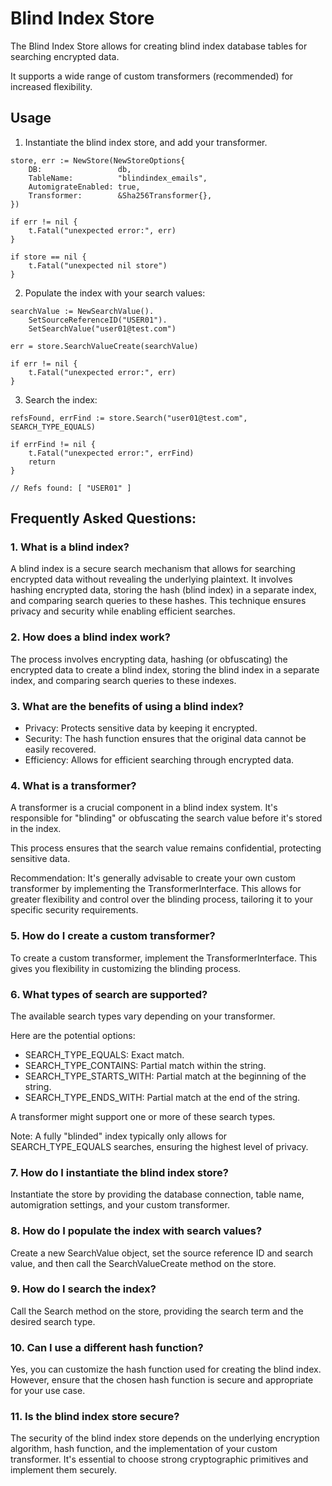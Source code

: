 # Blind Index Store

The Blind Index Store allows for creating blind index database tables for searching encrypted data. 

It supports a wide range of custom transformers (recommended) for increased flexibility.

## Usage

1. Instantiate the blind index store, and add your transformer.

```golang
store, err := NewStore(NewStoreOptions{
    DB:                 db,
    TableName:          "blindindex_emails",
    AutomigrateEnabled: true,
    Transformer:        &Sha256Transformer{},
})

if err != nil {
    t.Fatal("unexpected error:", err)
}

if store == nil {
    t.Fatal("unexpected nil store")
}
```

2. Populate the index with your search values:

```golang
searchValue := NewSearchValue().
    SetSourceReferenceID("USER01").
    SetSearchValue("user01@test.com")

err = store.SearchValueCreate(searchValue)

if err != nil {
    t.Fatal("unexpected error:", err)
}
```

3. Search the index:

```golang
refsFound, errFind := store.Search("user01@test.com", SEARCH_TYPE_EQUALS)

if errFind != nil {
    t.Fatal("unexpected error:", errFind)
    return
}

// Refs found: [ "USER01" ]
```

## Frequently Asked Questions:

### 1. What is a blind index?

A blind index is a secure search mechanism that allows for searching encrypted data without revealing the underlying plaintext.
It involves hashing encrypted data, storing the hash (blind index) in a separate index, and comparing search queries to these hashes.
This technique ensures privacy and security while enabling efficient searches.

### 2. How does a blind index work?

The process involves encrypting data, hashing (or obfuscating) the encrypted data to create a blind index, storing the blind index in a separate index, and comparing search queries to these indexes.

### 3. What are the benefits of using a blind index?

- Privacy: Protects sensitive data by keeping it encrypted.
- Security: The hash function ensures that the original data cannot be easily recovered.
- Efficiency: Allows for efficient searching through encrypted data.

### 4. What is a transformer?

A transformer is a crucial component in a blind index system. It's responsible for "blinding" or obfuscating the search value before it's stored in the index.

This process ensures that the search value remains confidential, protecting sensitive data.

Recommendation: It's generally advisable to create your own custom transformer by implementing the TransformerInterface.
This allows for greater flexibility and control over the blinding process, tailoring it to your specific security requirements.

### 5. How do I create a custom transformer?

To create a custom transformer, implement the TransformerInterface. This gives you flexibility in customizing the blinding process.

### 6. What types of search are supported?

The available search types vary depending on your transformer.

Here are the potential options:

- SEARCH_TYPE_EQUALS: Exact match.
- SEARCH_TYPE_CONTAINS: Partial match within the string.
- SEARCH_TYPE_STARTS_WITH: Partial match at the beginning of the string.
- SEARCH_TYPE_ENDS_WITH: Partial match at the end of the string.

A transformer might support one or more of these search types.

Note: A fully "blinded" index typically only allows for SEARCH_TYPE_EQUALS searches, ensuring the highest level of privacy.

### 7. How do I instantiate the blind index store?
Instantiate the store by providing the database connection, table name, automigration settings, and your custom transformer.

### 8. How do I populate the index with search values?
Create a new SearchValue object, set the source reference ID and search value, and then call the SearchValueCreate method on the store.

### 9. How do I search the index?
Call the Search method on the store, providing the search term and the desired search type.

### 10. Can I use a different hash function?
Yes, you can customize the hash function used for creating the blind index. However, ensure that the chosen hash function is secure and appropriate for your use case.

### 11. Is the blind index store secure?
The security of the blind index store depends on the underlying encryption algorithm, hash function, and the implementation of your custom transformer. It's essential to choose strong cryptographic primitives and implement them securely.
